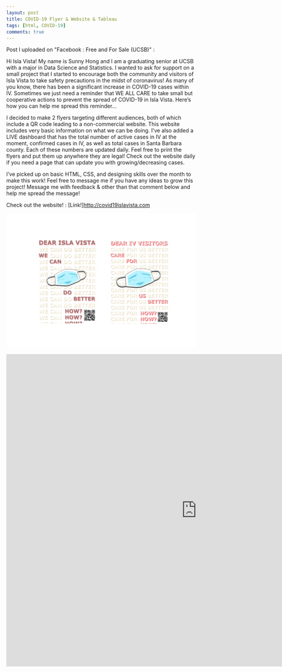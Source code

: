 ```yaml
---
layout: post
title: COVID-19 Flyer & Website & Tableau 
tags: [html, COVID-19] 
comments: true
---
```


Post I uploaded on "Facebook : Free and For Sale (UCSB)" : 


Hi Isla Vista! My name is Sunny Hong and I am a graduating senior at UCSB with a major in Data Science and Statistics. I wanted to ask for support on a small project that I started to encourage both the community and visitors of Isla Vista to take safety precautions in the midst of coronavirus! As many of you know, there has been a significant increase in COVID-19 cases within IV. Sometimes we just need a reminder that WE ALL CARE to take small but cooperative actions to prevent the spread of COVID-19 in Isla Vista. Here’s how you can help me spread this reminder…

I decided to make 2 flyers targeting different audiences, both of which include a QR code leading to a non-commercial website. This website includes very basic information on what we can be doing. I’ve also added a LIVE dashboard that has the total number of active cases in IV at the moment, confirmed cases in IV, as well as total cases in Santa Barbara county. Each of these numbers are updated daily.
Feel free to print the flyers and put them up anywhere they are legal! Check out the website daily if you need a page that can update you with growing/decreasing cases.

I’ve picked up on basic HTML, CSS, and designing skills over the month to make this work! Feel free to message me if you have any ideas to grow this project!
Message me with feedback & other than that comment below and help me spread the message!


Check out the website! : 
[Link!]http://covid19islavista.com


![pic](/assets/img/flyers.jpg)


<iframe seamless frameborder="0" src="https://public.tableau.com/views/SBCOVID2/CumulativeCases?:language=en&:display_count=y&publish=yes&:showVizHome=no" width = '1010' height = '830' ></iframe>   





